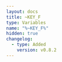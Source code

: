 ```yaml
---
layout: docs
title: ~KEY_F
type: Variables
name: "%~KEY_F%"
hidden: true
changelog:
  - type: Added
    version: v0.8.2
---
```

